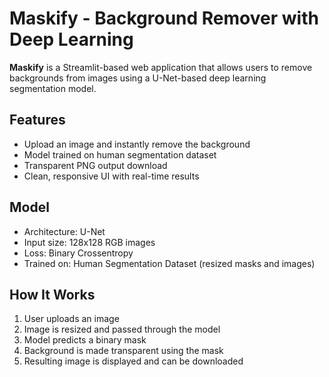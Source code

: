 # Maskify - Background Remover with Deep Learning

**Maskify** is a Streamlit-based web application that allows users to remove backgrounds from images using a U-Net-based deep learning segmentation model.

##  Features

- Upload an image and instantly remove the background
- Model trained on human segmentation dataset
- Transparent PNG output download
- Clean, responsive UI with real-time results

##  Model

- Architecture: U-Net
- Input size: 128x128 RGB images
- Loss: Binary Crossentropy
- Trained on: Human Segmentation Dataset (resized masks and images)

##  How It Works

1. User uploads an image
2. Image is resized and passed through the model
3. Model predicts a binary mask
4. Background is made transparent using the mask
5. Resulting image is displayed and can be downloaded

